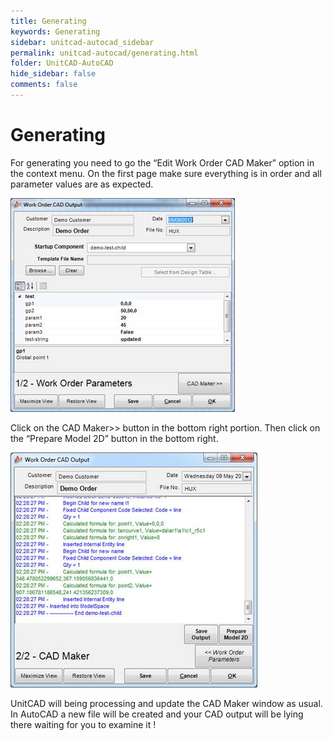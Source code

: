 ```yaml
---
title: Generating
keywords: Generating
sidebar: unitcad-autocad_sidebar
permalink: unitcad-autocad/generating.html
folder: UnitCAD-AutoCAD
hide_sidebar: false
comments: false
---
```

# Generating

For generating you need to go the “Edit Work Order CAD Maker” option in the context menu. On the first page make sure everything is in order and all parameter values are as expected.

![](/images/generating-work-order-cad-output.jpg)

Click on the CAD Maker>> button in the bottom right portion. Then click on the “Prepare Model 2D” button in the bottom right.

![](/images/generating-work-order-cad-maker.jpg)

UnitCAD will being processing and update the CAD Maker window as usual. In AutoCAD a new file will be created and your CAD output will be lying there waiting for you to examine it !
